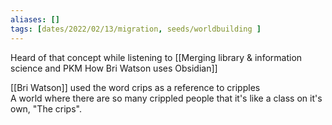 ```yaml
---
aliases: []
tags: [dates/2022/02/13/migration, seeds/worldbuilding ]
---
```

 
Heard of that concept while listening to [[Merging library & information science and PKM How Bri Watson uses Obsidian]]

[[Bri Watson]] used the word crips as a reference to cripples  
A world where there are so many crippled people that it's like a class on it's own, "The crips". 

